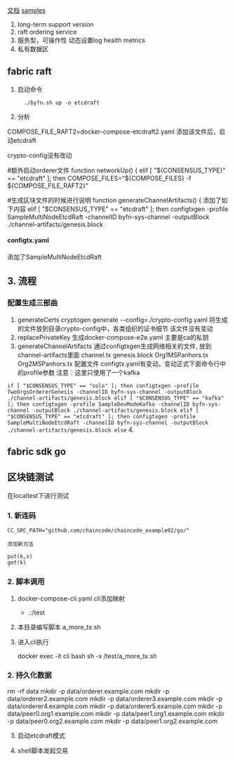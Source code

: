 

[文档](https://hyperledger-fabric.readthedocs.io)
[samples]()

1. long-term support version
2. raft ordering service
3. 服务型，可操作性
    动态设置log
    health
    metrics
4. 私有数据区


## fabric raft

1. 启动命令

         ./byfn.sh up -o etcdraft

2. 分析

COMPOSE_FILE_RAFT2=docker-compose-etcdraft2.yaml
添加该文件后，启动etcdraft

crypto-config没有改动

#额外启动orderer文件
function networkUp() {
  elif [ "${CONSENSUS_TYPE}" == "etcdraft" ]; then
    COMPOSE_FILES="${COMPOSE_FILES} -f ${COMPOSE_FILE_RAFT2}"

#生成区块文件的时候进行说明
function generateChannelArtifacts() {
    添加了如下内容
    elif [ "$CONSENSUS_TYPE" == "etcdraft" ]; then
        configtxgen -profile SampleMultiNodeEtcdRaft -channelID byfn-sys-channel -outputBlock ./channel-artifacts/genesis.block
 
#### configtx.yaml
添加了SampleMultiNodeEtcdRaft


## 3. 流程

### 配置生成三部曲

1. generateCerts
    cryptogen generate --config=./crypto-config.yaml
    将生成的文件放到目录crypto-config中，各类组织的证书细节
    该文件没有变动
2. replacePrivateKey
   生成docker-compose-e2e.yaml
   主要是ca的私钥
3. generateChannelArtifacts
    通过configtxgen生成网络相关的文件,
    放到channel-artifacts里面
        channel.tx
        genesis.block
        Org1MSPanhors.tx
        Org2MSPanhors.tx
    配置文件 configtx.yaml有变动。变动正式下面命令行中的profile参数
    注意：这里只使用了一个kafka

`
  if [ "$CONSENSUS_TYPE" == "solo" ]; then
    configtxgen -profile TwoOrgsOrdererGenesis -channelID byfn-sys-channel -outputBlock ./channel-artifacts/genesis.block
  elif [ "$CONSENSUS_TYPE" == "kafka" ]; then
    configtxgen -profile SampleDevModeKafka -channelID byfn-sys-channel -outputBlock ./channel-artifacts/genesis.block
  elif [ "$CONSENSUS_TYPE" == "etcdraft" ]; then
    configtxgen -profile SampleMultiNodeEtcdRaft -channelID byfn-sys-channel -outputBlock ./channel-artifacts/genesis.block
  else
`
4. 


## fabric sdk go


## 区块链测试

在localtest下进行测试

### 1. 新连码

    CC_SRC_PATH="github.com/chaincode/chaincode_example02/go/"

    添加新方法

    put(k,v)
    get(k)

### 2. 脚本调用

1. docker-compose-cli.yaml cli添加映射
   
    - .:/test

2. 本目录编写脚本  a_more_tx.sh

3. 进入cli执行

    docker exec -it cli bash
    sh -x /test/a_more_tx.sh

### 2. 持久化数据

rm -rf data
mkdir -p data/orderer.example.com
mkdir -p data/orderer2.example.com
mkdir -p data/orderer3.example.com
mkdir -p data/orderer4.example.com
mkdir -p data/orderer5.example.com
mkdir -p data/peer0.org1.example.com
mkdir -p data/peer1.org1.example.com
mkdir -p data/peer0.org2.example.com
mkdir -p data/peer1.org2.example.com

3. 启动etcdraft模式

4. shell脚本发起交易

